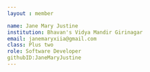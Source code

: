 ```yaml
--- 
layout : member 

name: Jane Mary Justine
institution: Bhavan's Vidya Mandir Girinagar
email: janemaryxiia@gmail.com
class: Plus two
role: Software Developer 
githubID:JaneMaryJustine
--- 
```

